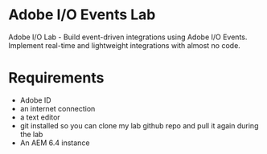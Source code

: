 # Adobe I/O Events Lab

Adobe I/O Lab - Build event-driven integrations using Adobe I/O Events. Implement  real-time and lightweight integrations with almost no code.

Requirements
============
- Adobe ID
- an internet connection
- a text editor
- git installed so you can clone my lab github repo and pull it again during the lab
- An AEM 6.4 instance

